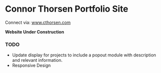# Connor Thorsen Portfolio Site
Connect via: www.cthorsen.com 

**Website Under Construction**


### TODO
* Update display for projects to include a popout module with description and relevant information.
* Responsive Design
